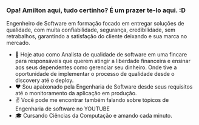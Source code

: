### Opa! Amilton aqui, tudo certinho? É um prazer te-lo aqui. :D
Engenheiro de Software em formação focado em entregar soluções de qualidade, com muita confiabilidade, segurança, credibilidade, sem retrabalhos, garantindo a satisfação do cliente deixando e sua marca no mercado.

- 📝 Hoje atuo como Analista de qualidade de software em uma fincare para responsáveis que querem atingir a liberdade financeira e ensinar aos seus dependentes como gerenciar seu dinheiro. Onde tive a oportunidade de implementar o processo de qualidade desde o discovery até o deploy.
- ❤️ Sou apaixonado pela Engenharia de Software desde seus requisitos até o monitoramento da aplicação em produção.
- ✌️ Você pode me encontrar também falando sobre tópicos de Engenharia de software no YOUTUBE
- 🎓 Cursando Ciências da Computação e amando cada minuto.


          
          
